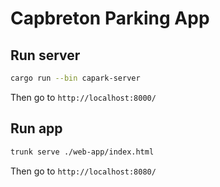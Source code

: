 # Capbreton Parking App

## Run server
```bash
cargo run --bin capark-server
```
Then go to ```http://localhost:8000/```

## Run app
```bash
trunk serve ./web-app/index.html
```
Then go to ```http://localhost:8080/```
